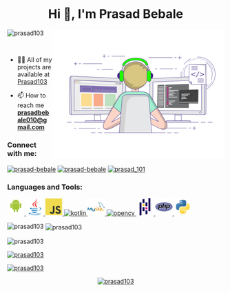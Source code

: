 <h1 align="center">Hi 👋, I'm Prasad Bebale</h1>
<img align="right" margine=20% alt="Coding" width="400" src="https://raw.githubusercontent.com/devSouvik/devSouvik/master/gif3.gif">

<p align="left" > <img src="https://komarev.com/ghpvc/?username=prasad103&label=Profile%20views&color=0e75b6&style=flat" alt="prasad103"  /> </p>

<p align="left"> <a href="https://twitter.com/" target="blank"><img src="https://img.shields.io/twitter/follow/?logo=twitter&style=for-the-badge" alt="" /></a> </p>

- 👨‍💻 All of my projects are available at [Prasad103](Prasad103)

- 📫 How to reach me **prasadbebale010@gmail.com**

  


<h3 align="left">Connect with me:</h3>
<p align="left">
<a href="https://linkedin.com/in/prasad-bebale" target="blank"><img align="center" src="https://raw.githubusercontent.com/rahuldkjain/github-profile-readme-generator/master/src/images/icons/Social/linked-in-alt.svg" alt="prasad-bebale" height="30" width="40" /></a>
<a href="https://stackoverflow.com/users/prasad-bebale" target="blank"><img align="center" src="https://raw.githubusercontent.com/rahuldkjain/github-profile-readme-generator/master/src/images/icons/Social/stack-overflow.svg" alt="prasad-bebale" height="30" width="40" /></a>
<a href="https://www.hackerrank.com/prasad_101" target="blank"><img align="center" src="https://raw.githubusercontent.com/rahuldkjain/github-profile-readme-generator/master/src/images/icons/Social/hackerrank.svg" alt="prasad_101" height="30" width="40" /></a>
</p>

<h3 align="left">Languages and Tools:</h3>
<p align="left"> <a href="https://developer.android.com" target="_blank" rel="noreferrer"> <img src="https://raw.githubusercontent.com/devicons/devicon/master/icons/android/android-original-wordmark.svg" alt="android" width="40" height="40"/> </a> <a href="https://www.java.com" target="_blank" rel="noreferrer"> <img src="https://raw.githubusercontent.com/devicons/devicon/master/icons/java/java-original.svg" alt="java" width="40" height="40"/> </a> <a href="https://developer.mozilla.org/en-US/docs/Web/JavaScript" target="_blank" rel="noreferrer"> <img src="https://raw.githubusercontent.com/devicons/devicon/master/icons/javascript/javascript-original.svg" alt="javascript" width="40" height="40"/> </a> <a href="https://kotlinlang.org" target="_blank" rel="noreferrer"> <img src="https://www.vectorlogo.zone/logos/kotlinlang/kotlinlang-icon.svg" alt="kotlin" width="40" height="40"/> </a> <a href="https://www.mysql.com/" target="_blank" rel="noreferrer"> <img src="https://raw.githubusercontent.com/devicons/devicon/master/icons/mysql/mysql-original-wordmark.svg" alt="mysql" width="40" height="40"/> </a> <a href="https://opencv.org/" target="_blank" rel="noreferrer"> <img src="https://www.vectorlogo.zone/logos/opencv/opencv-icon.svg" alt="opencv" width="40" height="40"/> </a> <a href="https://pandas.pydata.org/" target="_blank" rel="noreferrer"> <img src="https://raw.githubusercontent.com/devicons/devicon/2ae2a900d2f041da66e950e4d48052658d850630/icons/pandas/pandas-original.svg" alt="pandas" width="40" height="40"/> </a> <a href="https://www.php.net" target="_blank" rel="noreferrer"> <img src="https://raw.githubusercontent.com/devicons/devicon/master/icons/php/php-original.svg" alt="php" width="40" height="40"/> </a> <a href="https://www.python.org" target="_blank" rel="noreferrer"> <img src="https://raw.githubusercontent.com/devicons/devicon/master/icons/python/python-original.svg" alt="python" width="40" height="40"/> </a> </p>


<p><img align="left" src="https://github-readme-stats.vercel.app/api/top-langs?username=prasad103&show_icons=true&locale=en&layout=compact&theme=tokyonight" alt="prasad103" /></p>

<p>&nbsp;<img align="center" src="https://github-readme-stats.vercel.app/api?username=Prasad103&show_icons=true&locale=en&theme=tokyonight" alt="prasad103" /></p>

<p><img align="center" src="https://github-readme-streak-stats.herokuapp.com/?user=prasad103&theme=tokyonight" alt="prasad103" /></p>


<p align="left">
  <a href="https://github.com/prasad103" target="_blank" rel="noreferrer">
    <img src="https://github-readme-stats.vercel.app/api?username=prasad103&show_icons=true&locale=en&theme=tokyonight" alt="prasad103" />
  </a>
</p>

<p align="left">
  <a href="https://github.com/prasad103" target="_blank" rel="noreferrer">
    <img src="https://github-readme-stats.vercel.app/api/top-langs?username=prasad103&show_icons=true&locale=en&layout=compact&theme=tokyonight" alt="prasad103" />
  </a>
</p>

<p align="center">
  <a href="https://github.com/prasad103" target="_blank" rel="noreferrer">
    <img src="https://github-readme-streak-stats.herokuapp.com/?user=prasad103&theme=tokyonight" alt="prasad103" />
  </a>
</p>
